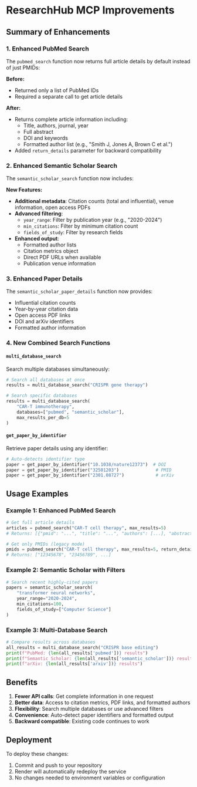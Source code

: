 # ResearchHub MCP Improvements

## Summary of Enhancements

### 1. Enhanced PubMed Search
The `pubmed_search` function now returns full article details by default instead of just PMIDs:

**Before:**
- Returned only a list of PubMed IDs
- Required a separate call to get article details

**After:**
- Returns complete article information including:
  - Title, authors, journal, year
  - Full abstract
  - DOI and keywords
  - Formatted author list (e.g., "Smith J, Jones A, Brown C et al.")
- Added `return_details` parameter for backward compatibility

### 2. Enhanced Semantic Scholar Search
The `semantic_scholar_search` function now includes:

**New Features:**
- **Additional metadata**: Citation counts (total and influential), venue information, open access PDFs
- **Advanced filtering**:
  - `year_range`: Filter by publication year (e.g., "2020-2024")
  - `min_citations`: Filter by minimum citation count
  - `fields_of_study`: Filter by research fields
- **Enhanced output**:
  - Formatted author lists
  - Citation metrics object
  - Direct PDF URLs when available
  - Publication venue information

### 3. Enhanced Paper Details
The `semantic_scholar_paper_details` function now provides:
- Influential citation counts
- Year-by-year citation data
- Open access PDF links
- DOI and arXiv identifiers
- Formatted author information

### 4. New Combined Search Functions

#### `multi_database_search`
Search multiple databases simultaneously:
```python
# Search all databases at once
results = multi_database_search("CRISPR gene therapy")

# Search specific databases
results = multi_database_search(
    "CAR-T immunotherapy", 
    databases=["pubmed", "semantic_scholar"],
    max_results_per_db=5
)
```

#### `get_paper_by_identifier`
Retrieve paper details using any identifier:
```python
# Auto-detects identifier type
paper = get_paper_by_identifier("10.1038/nature12373")  # DOI
paper = get_paper_by_identifier("32501203")              # PMID
paper = get_paper_by_identifier("2301.08727")            # arXiv
```

## Usage Examples

### Example 1: Enhanced PubMed Search
```python
# Get full article details
articles = pubmed_search("CAR-T cell therapy", max_results=5)
# Returns: [{"pmid": "...", "title": "...", "authors": [...], "abstract": "...", ...}]

# Get only PMIDs (legacy mode)
pmids = pubmed_search("CAR-T cell therapy", max_results=5, return_details=False)
# Returns: ["12345678", "23456789", ...]
```

### Example 2: Semantic Scholar with Filters
```python
# Search recent highly-cited papers
papers = semantic_scholar_search(
    "transformer neural networks",
    year_range="2020-2024",
    min_citations=100,
    fields_of_study=["Computer Science"]
)
```

### Example 3: Multi-Database Search
```python
# Compare results across databases
all_results = multi_database_search("CRISPR base editing")
print(f"PubMed: {len(all_results['pubmed'])} results")
print(f"Semantic Scholar: {len(all_results['semantic_scholar'])} results")
print(f"arXiv: {len(all_results['arxiv'])} results")
```

## Benefits

1. **Fewer API calls**: Get complete information in one request
2. **Better data**: Access to citation metrics, PDF links, and formatted authors
3. **Flexibility**: Search multiple databases or use advanced filters
4. **Convenience**: Auto-detect paper identifiers and formatted output
5. **Backward compatible**: Existing code continues to work

## Deployment

To deploy these changes:
1. Commit and push to your repository
2. Render will automatically redeploy the service
3. No changes needed to environment variables or configuration
